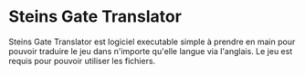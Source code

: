 # Steins Gate Translator
Steins Gate Translator est logiciel executable simple à prendre en main pour pouvoir traduire le jeu dans n'importe qu'elle langue via l'anglais. Le jeu est requis pour pouvoir utiliser les fichiers.
